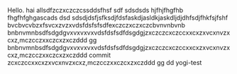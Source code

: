 Hello.
hai allsdfzczxczczcssddsfhsf
sdf
sdsdsds
hjfhjfhgfhb
fhgfhfghgascads
dsd
sdsdjdsfjsfksdjfdsfaskdjasldkjaskdljdjdhfsdjfhkfsjfshf bvcbvcvbzxfsvcxzvzxvdsfdsfsfsdfexczczxczxczcbvnvnbvnb bnbnvmnbsdfsdgdgvxvxvxvxvdsfdsfsdfdsgdgjzxczczcxczccxxcxzxvcxnvzxcxz,mczcczxxczcxzxczddd
gg
bnbnvmnbsdfsdgdgvxvxvxvxvdsfdsfsdfdsgdgjzxczczcxczccxxcxzxvcxnvzxcxz,mczcczxxczcxzxczddd
commit
zcxczccxxcxzxvcxnvzxcxz,mczcczxxczcxzxczddd
gg
dd
yogi-test

